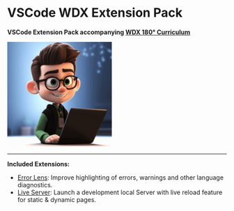 # VSCode WDX Extension Pack

**VSCode Extension Pack accompanying [WDX 180° Curriculum](https://github.com/in-tech-gration/WDX-180)**

<img src="icon.png" width=240 />

---

**Included Extensions:**

- [Error Lens](https://marketplace.visualstudio.com/items?itemName=usernamehw.errorlens): Improve highlighting of errors, warnings and other language diagnostics.
- [Live Server](https://marketplace.visualstudio.com/items?itemName=ritwickdey.LiveServer): Launch a development local Server with live reload feature for static & dynamic pages.

